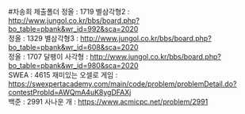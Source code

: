 #차송희 제출폴더
정올 : 1719 별삼각형2 : http://www.jungol.co.kr/bbs/board.php?bo_table=pbank&wr_id=992&sca=2020    
정올 : 1329 별삼각형3 : http://www.jungol.co.kr/bbs/board.php?bo_table=pbank&wr_id=608&sca=2020    
정올 : 1707 달팽이 사각형 : http://www.jungol.co.kr/bbs/board.php?bo_table=pbank&wr_id=980&sca=2020    
SWEA : 4615 재미있는 오셀로 게임 : https://swexpertacademy.com/main/code/problem/problemDetail.do?contestProbId=AWQmA4uK8ygDFAXj    
백준 : 2991 사나운 개 : https://www.acmicpc.net/problem/2991    
